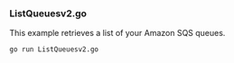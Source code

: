 ### ListQueuesv2.go

This example retrieves a list of your Amazon SQS queues.

`go run ListQueuesv2.go`
